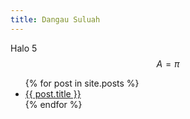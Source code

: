```yaml
---
title: Dangau Suluah
---
```

Halo 5
$$A = \pi$$
<ul>
  {% for post in site.posts %}
    <li>
      <a href="{{ post.url }}">{{ post.title }}</a>
    </li>
  {% endfor %}
</ul>
